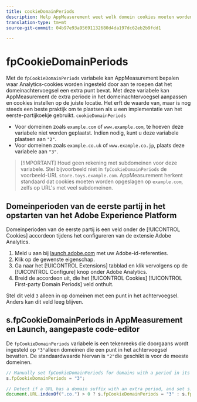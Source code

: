 ```yaml
---
title: cookieDomainPeriods
description: Help AppMeasurement weet welk domein cookies moeten worden opgeslagen als het achtervoegsel van uw domein een punt bevat.
translation-type: tm+mt
source-git-commit: 04b97e93a95691132680d4da197dc62eb2b9fdd1

---
```



# fpCookieDomainPeriods

Met de `fpCookieDomainPeriods` variabele kan AppMeasurement bepalen waar Analytics-cookies worden ingesteld door aan te roepen dat het domeinachtervoegsel een extra punt bevat. Met deze variabele kan AppMeasurement de extra periode in het domeinachtervoegsel aanpassen en cookies instellen op de juiste locatie. Het erft de waarde van, maar is nog steeds een beste praktijk om te plaatsen als u een implementatie van het eerste-partijkoekje gebruikt. `cookieDomainPeriods`

* Voor domeinen zoals `example.com` of `www.example.com`, te hoeven deze variabele niet worden geplaatst. Indien nodig, kunt u deze variabele plaatsen aan `"2"`.
* Voor domeinen zoals `example.co.uk` of `www.example.co.jp`, plaats deze variabele aan `"3"`.

> [!IMPORTANT] Houd geen rekening met subdomeinen voor deze variabele. Stel bijvoorbeeld niet in `fpCookieDomainPeriods` de voorbeeld-URL `store.toys.example.com`. AppMeasurement herkent standaard dat cookies moeten worden opgeslagen op `example.com`, zelfs op URL&#39;s met veel subdomeinen.

## Domeinperioden van de eerste partij in het opstarten van het Adobe Experience Platform

Domeinperioden van de eerste partij is een veld onder de [!UICONTROL Cookies] accordeon tijdens het configureren van de extensie Adobe Analytics.

1. Meld u aan bij [launch.adobe.com](https://launch.adobe.com) met uw Adobe-id-referenties.
2. Klik op de gewenste eigenschap.
3. Ga naar het [!UICONTROL Extensions] tabblad en klik vervolgens op de [!UICONTROL Configure] knop onder Adobe Analytics.
4. Breid de accordeon uit, die het [!UICONTROL Cookies] [!UICONTROL First-party Domain Periods] veld onthult.

Stel dit veld `3` alleen in op domeinen met een punt in het achtervoegsel. Anders kan dit veld leeg blijven.

## s.fpCookieDomainPeriods in AppMeasurement en Launch, aangepaste code-editor

De `fpCookieDomainPeriods` variabele is een tekenreeks die doorgaans wordt ingesteld op `"3"`alleen domeinen die een punt in het achtervoegsel bevatten. De standaardwaarde hiervan is `"2"`die geschikt is voor de meeste domeinen.

```js
// Manually set fpCookieDomainPeriods for domains with a period in its suffix, such as www.example.co.uk
s.fpCookieDomainPeriods = "3";

// Detect if a URL has a domain suffix with an extra period, and set s.fpCookieDomainPeriods automatically
document.URL.indexOf(".co.") > 0 ? s.fpCookieDomainPeriods = "3" : s.fpCookieDomainPeriods = "2";
```
